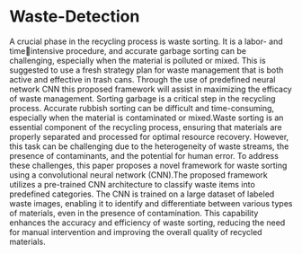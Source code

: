 # Waste-Detection

A crucial phase in the recycling process is waste sorting. It is a labor- and timeintensive procedure, and accurate garbage sorting can be challenging, especially when the material is polluted or mixed. This is suggested to use a fresh strategy plan for waste management that is both active and effective in trash cans. Through the use of predefined neural network CNN this proposed framework will assist in maximizing the efficacy of waste management. Sorting garbage is a critical step in the recycling process. Accurate rubbish sorting can be difficult and time-consuming, especially when the material is contaminated or mixed.Waste sorting is an essential component of the recycling process, ensuring that materials are properly separated and processed for optimal resource recovery. However, this task can be challenging due to the heterogeneity of waste 
streams, the presence of contaminants, and the potential for human error. To address these challenges, this paper proposes a novel framework for waste sorting using a convolutional neural network (CNN).The proposed framework utilizes a pre-trained CNN architecture to classify waste items into predefined categories. The CNN is trained on a large dataset of labeled waste images, enabling it to identify and differentiate between various types of materials, even in the presence of contamination. This capability 
enhances the accuracy and efficiency of waste sorting, reducing the need for manual intervention and improving the overall quality of recycled materials.
